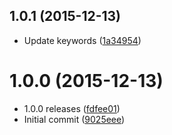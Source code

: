 <a name="1.0.1"></a>
## 1.0.1 (2015-12-13)


* Update keywords ([1a34954](https://github.com/kikobeats/async.dowhilst/commit/1a34954))



<a name="1.0.0"></a>
# 1.0.0 (2015-12-13)


* 1.0.0 releases ([fdfee01](https://github.com/kikobeats/async.dowhilst/commit/fdfee01))
* Initial commit ([9025eee](https://github.com/kikobeats/async.dowhilst/commit/9025eee))



